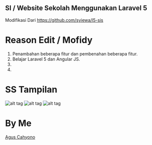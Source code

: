 ## SI / Website Sekolah Menggunakan Laravel 5

Modifikasi Dari https://github.com/syiewa/l5-sis

# Reason Edit / Mofidy
<ol>
 <li>Penambahan beberapa fitur dan pembenahan beberapa fitur.</li>
 <li>Belajar Laravel 5 dan Angular JS.</li>
 <li></li>
 <li></li>
</ol>


# SS Tampilan
![alt tag](https://github.com/balitax/SI-Sekolah-L5/blob/master/SS/berita%20admin.png)
![alt tag](http://pasteboard.co/iUnqzx.png)
![alt tag](http://pasteboard.co/iWK264.png)

# By Me

<a href="http://facebook.com/cahyocode">Agus Cahyono</a>


